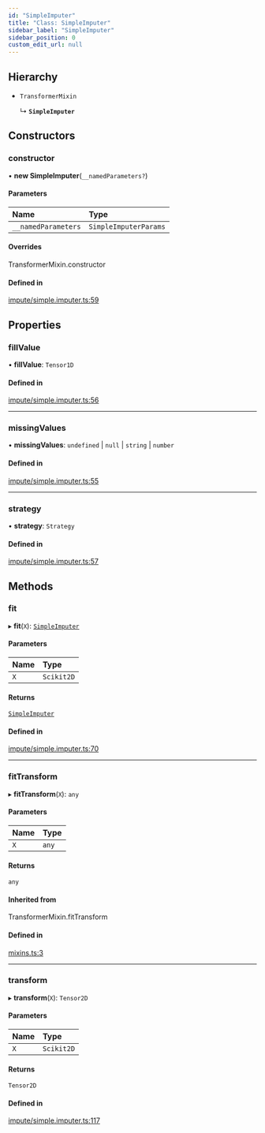 ```yaml
---
id: "SimpleImputer"
title: "Class: SimpleImputer"
sidebar_label: "SimpleImputer"
sidebar_position: 0
custom_edit_url: null
---
```


## Hierarchy

- `TransformerMixin`

  ↳ **`SimpleImputer`**

## Constructors

### constructor

• **new SimpleImputer**(`__namedParameters?`)

#### Parameters

| Name | Type |
| :------ | :------ |
| `__namedParameters` | `SimpleImputerParams` |

#### Overrides

TransformerMixin.constructor

#### Defined in

[impute/simple.imputer.ts:59](https://github.com/dcrescim/scikit.js/blob/ae98366/scikitjs-node/src/impute/simple.imputer.ts#L59)

## Properties

### fillValue

• **fillValue**: `Tensor1D`

#### Defined in

[impute/simple.imputer.ts:56](https://github.com/dcrescim/scikit.js/blob/ae98366/scikitjs-node/src/impute/simple.imputer.ts#L56)

___

### missingValues

• **missingValues**: `undefined` \| ``null`` \| `string` \| `number`

#### Defined in

[impute/simple.imputer.ts:55](https://github.com/dcrescim/scikit.js/blob/ae98366/scikitjs-node/src/impute/simple.imputer.ts#L55)

___

### strategy

• **strategy**: `Strategy`

#### Defined in

[impute/simple.imputer.ts:57](https://github.com/dcrescim/scikit.js/blob/ae98366/scikitjs-node/src/impute/simple.imputer.ts#L57)

## Methods

### fit

▸ **fit**(`X`): [`SimpleImputer`](SimpleImputer)

#### Parameters

| Name | Type |
| :------ | :------ |
| `X` | `Scikit2D` |

#### Returns

[`SimpleImputer`](SimpleImputer)

#### Defined in

[impute/simple.imputer.ts:70](https://github.com/dcrescim/scikit.js/blob/ae98366/scikitjs-node/src/impute/simple.imputer.ts#L70)

___

### fitTransform

▸ **fitTransform**(`X`): `any`

#### Parameters

| Name | Type |
| :------ | :------ |
| `X` | `any` |

#### Returns

`any`

#### Inherited from

TransformerMixin.fitTransform

#### Defined in

[mixins.ts:3](https://github.com/dcrescim/scikit.js/blob/ae98366/scikitjs-node/src/mixins.ts#L3)

___

### transform

▸ **transform**(`X`): `Tensor2D`

#### Parameters

| Name | Type |
| :------ | :------ |
| `X` | `Scikit2D` |

#### Returns

`Tensor2D`

#### Defined in

[impute/simple.imputer.ts:117](https://github.com/dcrescim/scikit.js/blob/ae98366/scikitjs-node/src/impute/simple.imputer.ts#L117)
